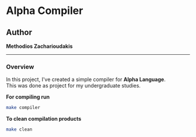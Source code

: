 # Alpha Compiler

## Author 
**Methodios Zacharioudakis**

---

### Overview
In this project, I've created a simple compiler for **Alpha Language**.  
This was done as project for my undergraduate studies.

**For compiling run**
```sh
make compiler
```

**To clean compilation products**
```sh
make clean
```
